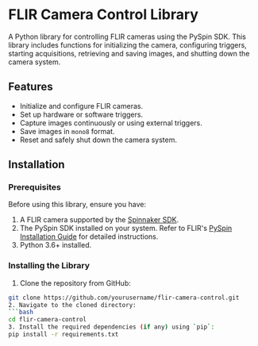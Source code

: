 # FLIR Camera Control Library

A Python library for controlling FLIR cameras using the PySpin SDK. This library includes functions for initializing the camera, configuring triggers, starting acquisitions, retrieving and saving images, and shutting down the camera system.

## Features
- Initialize and configure FLIR cameras.
- Set up hardware or software triggers.
- Capture images continuously or using external triggers.
- Save images in `mono8` format.
- Reset and safely shut down the camera system.

## Installation

### Prerequisites
Before using this library, ensure you have:
1. A FLIR camera supported by the [Spinnaker SDK](https://www.flir.com/products/spinnaker-sdk/).
2. The PySpin SDK installed on your system. Refer to FLIR's [PySpin Installation Guide](https://www.flir.com/support-center/iis/machine-vision/downloads/spinnaker-sdk-and-firmware-download/) for detailed instructions.
3. Python 3.6+ installed.

### Installing the Library
1. Clone the repository from GitHub:
  ```bash
  git clone https://github.com/yourusername/flir-camera-control.git
2. Navigate to the cloned directory:
  ```bash
  cd flir-camera-control
3. Install the required dependencies (if any) using `pip`:
  pip install -r requirements.txt

